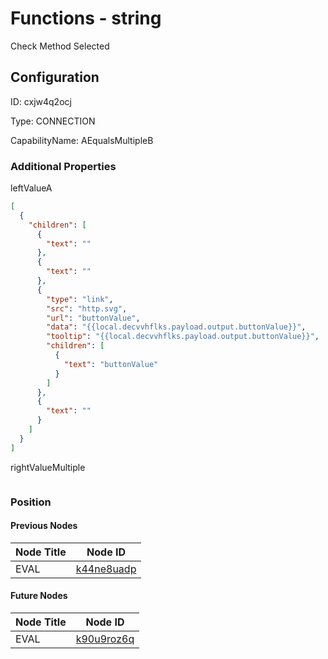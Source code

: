 # Functions - string 
Check Method Selected
## Configuration
ID:  cxjw4q2ocj

Type: CONNECTION 

CapabilityName: AEqualsMultipleB






### Additional Properties
leftValueA
```json 
[
  {
    "children": [
      {
        "text": ""
      },
      {
        "text": ""
      },
      {
        "type": "link",
        "src": "http.svg",
        "url": "buttonValue",
        "data": "{{local.decvvhflks.payload.output.buttonValue}}",
        "tooltip": "{{local.decvvhflks.payload.output.buttonValue}}",
        "children": [
          {
            "text": "buttonValue"
          }
        ]
      },
      {
        "text": ""
      }
    ]
  }
]
```


rightValueMultiple
```
```





### Position

#### Previous Nodes
| Node Title | Node ID |
| :------------- | ------------ |
| EVAL | [k44ne8uadp](./k44ne8uadp.md) | 
 
 #### Future Nodes
| Node Title | Node ID |
| :------------- | ------------ |
| EVAL |[k90u9roz6q](./k90u9roz6q.md) | 